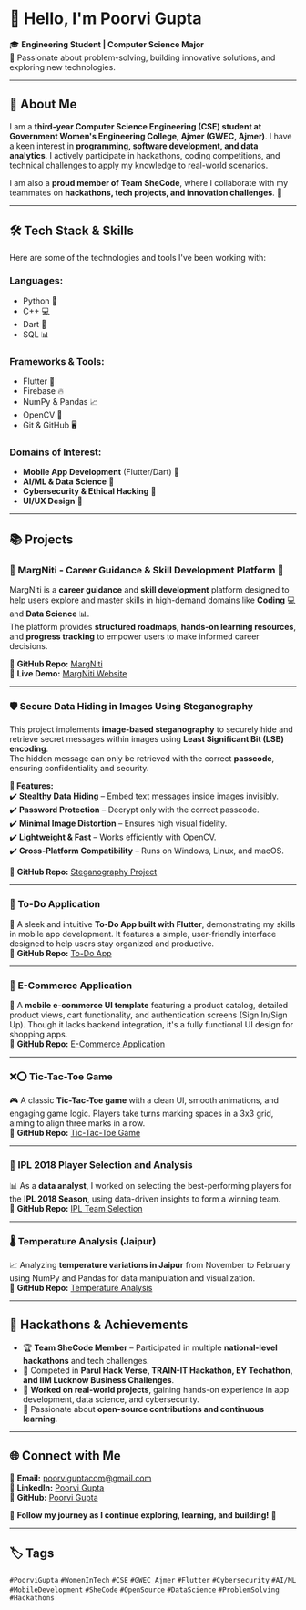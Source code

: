 # 👋 Hello, I'm Poorvi Gupta  

🎓 **Engineering Student | Computer Science Major**  
🔧 Passionate about problem-solving, building innovative solutions, and exploring new technologies.  

---

## 🌟 About Me  
I am a **third-year Computer Science Engineering (CSE) student at Government Women's Engineering College, Ajmer (GWEC, Ajmer)**. I have a keen interest in **programming, software development, and data analytics**. I actively participate in hackathons, coding competitions, and technical challenges to apply my knowledge to real-world scenarios.  

I am also a **proud member of Team SheCode**, where I collaborate with my teammates on **hackathons, tech projects, and innovation challenges**. 🚀  

---

## 🛠️ Tech Stack & Skills  
Here are some of the technologies and tools I've been working with:  

### **Languages:**  
- Python 🐍  
- C++ 💻  
- Dart 🚀  
- SQL 📊  

### **Frameworks & Tools:**  
- Flutter 📱  
- Firebase 🔥  
- NumPy & Pandas 📈  
- OpenCV 👀  
- Git & GitHub 🖥️  

### **Domains of Interest:**  
- **Mobile App Development** (Flutter/Dart) 📱  
- **AI/ML & Data Science** 🤖  
- **Cybersecurity & Ethical Hacking** 🔐  
- **UI/UX Design** 🎨  

---

## 📚 Projects  

### **📌 MargNiti - Career Guidance & Skill Development Platform 🚀**  
MargNiti is a **career guidance** and **skill development** platform designed to help users explore and master skills in high-demand domains like **Coding** 💻 and **Data Science** 📊.  
The platform provides **structured roadmaps**, **hands-on learning resources**, and **progress tracking** to empower users to make informed career decisions.  

🔗 **GitHub Repo:** [MargNiti](https://github.com/palaksharma1432/MargNiti)  
🔗 **Live Demo:** [MargNiti Website](https://palaksharma1432.github.io/MargNiti/signin.html)  

---

### **🛡️ Secure Data Hiding in Images Using Steganography**  
This project implements **image-based steganography** to securely hide and retrieve secret messages within images using **Least Significant Bit (LSB) encoding**.  
The hidden message can only be retrieved with the correct **passcode**, ensuring confidentiality and security.  

**🔐 Features:**  
✔️ **Stealthy Data Hiding** – Embed text messages inside images invisibly.  
✔️ **Password Protection** – Decrypt only with the correct passcode.  
✔️ **Minimal Image Distortion** – Ensures high visual fidelity.  
✔️ **Lightweight & Fast** – Works efficiently with OpenCV.  
✔️ **Cross-Platform Compatibility** – Runs on Windows, Linux, and macOS.  

🔗 **GitHub Repo:** [Steganography Project](https://github.com/Poorvigup/stegno_project)  

---

### **📝 To-Do Application**  
📝 A sleek and intuitive **To-Do App built with Flutter**, demonstrating my skills in mobile app development. It features a simple, user-friendly interface designed to help users stay organized and productive.  
🔗 **GitHub Repo:** [To-Do App](https://github.com/Poorvigup/To-Do_App)  

---

### **🛒 E-Commerce Application**  
📱 A **mobile e-commerce UI template** featuring a product catalog, detailed product views, cart functionality, and authentication screens (Sign In/Sign Up). Though it lacks backend integration, it's a fully functional UI design for shopping apps.  
🔗 **GitHub Repo:** [E-Commerce Application](https://github.com/Poorvigup/E-Commerce_Application)  

---

### **❌⭕ Tic-Tac-Toe Game**  
🎮 A classic **Tic-Tac-Toe game** with a clean UI, smooth animations, and engaging game logic. Players take turns marking spaces in a 3x3 grid, aiming to align three marks in a row.  
🔗 **GitHub Repo:** [Tic-Tac-Toe Game](https://github.com/Poorvigup/tiktak_game)  

---

### **🏏 IPL 2018 Player Selection and Analysis**  
📊 As a **data analyst**, I worked on selecting the best-performing players for the **IPL 2018 Season**, using data-driven insights to form a winning team.  
🔗 **GitHub Repo:** [IPL Team Selection](https://github.com/Poorvigup/IPL_team)  

---

### **🌡️ Temperature Analysis (Jaipur)**  
📈 Analyzing **temperature variations in Jaipur** from November to February using NumPy and Pandas for data manipulation and visualization.  
🔗 **GitHub Repo:** [Temperature Analysis](https://github.com/Poorvigup/temperature-sheet)  

---

## 🚀 Hackathons & Achievements  
- 🏆 **Team SheCode Member** – Participated in multiple **national-level hackathons** and tech challenges.  
- 🔹 Competed in **Parul Hack Verse, TRAIN-IT Hackathon, EY Techathon, and IIM Lucknow Business Challenges**.  
- 🔹 **Worked on real-world projects**, gaining hands-on experience in app development, data science, and cybersecurity.  
- 🔹 Passionate about **open-source contributions and continuous learning**.  

---

## 🌐 Connect with Me  
📧 **Email:** [poorviguptacom@gmail.com](mailto:poorviguptacom@gmail.com)  
💼 **LinkedIn:** [Poorvi Gupta](https://www.linkedin.com/in/poorvi-gupta-a817032a0)  
🐙 **GitHub:** [Poorvi Gupta](https://github.com/Poorvigup)  

🔗 **Follow my journey as I continue exploring, learning, and building!** 🚀  

---

## 🏷️ Tags  
`#PoorviGupta` `#WomenInTech` `#CSE` `#GWEC_Ajmer` `#Flutter` `#Cybersecurity` `#AI/ML` `#MobileDevelopment` `#SheCode` `#OpenSource` `#DataScience` `#ProblemSolving` `#Hackathons`   
